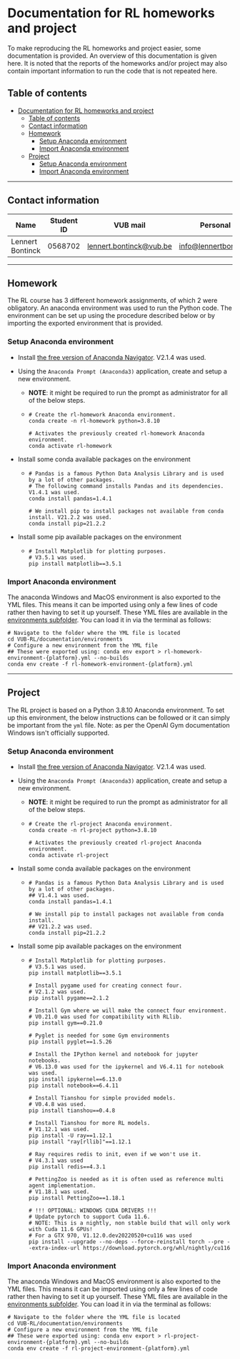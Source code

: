 # Documentation for RL homeworks and project

To make reproducing the RL homeworks and project easier, some documentation is provided. An overview of this documentation is given here. It is noted that the reports of the homeworks and/or project may also contain important information to run the code that is not repeated here.

## Table of contents

- [Documentation for RL homeworks and project](#documentation-for-rl-homeworks-and-project)
  * [Table of contents](#table-of-contents)
  * [Contact information](#contact-information)
  * [Homework](#homework)
    + [Setup Anaconda environment](#setup-anaconda-environment-1)
    + [Import Anaconda environment](#import-anaconda-environment-1)
  * [Project](#project)
    + [Setup Anaconda environment](#setup-anaconda-environment-2)
    + [Import Anaconda environment](#import-anaconda-environment-2)

<hr>


## Contact information

| Name             | Student ID | VUB mail                                                  | Personal mail                                               |
| ---------------- | ---------- | --------------------------------------------------------- | ----------------------------------------------------------- |
| Lennert Bontinck | 0568702    | [lennert.bontinck@vub.be](mailto:lennert.bontinck@vub.be) | [info@lennertbontinck.com](mailto:info@lennertbontinck.com) |

<hr>


## Homework

The RL course has 3 different homework assignments, of which 2 were obligatory. An anaconda environment was used to run the Python code. The environment can be set up using the procedure described below or by importing the exported environment that is provided.

### Setup Anaconda environment

- Install [the free version of Anaconda Navigator](https://www.anaconda.com/products/individual). V2.1.4 was used.
- Using the `Anaconda Prompt (Anaconda3)` application, create and setup a new environment.

  - **NOTE**: it might be required to run the prompt as administrator for all of the below steps.

  - ```shell
    # Create the rl-homework Anaconda environment.
    conda create -n rl-homework python=3.8.10
    
    # Activates the previously created rl-homework Anaconda environment.
    conda activate rl-homework
    ```

- Install some conda available packages on the environment

  - ```shell
    # Pandas is a famous Python Data Analysis Library and is used by a lot of other packages.
    # The following command installs Pandas and its dependencies. V1.4.1 was used.
    conda install pandas=1.4.1
    
    # We install pip to install packages not available from conda install. V21.2.2 was used.
    conda install pip=21.2.2
    ```
  
- Install some pip available packages on the environment

  - ```shell
    # Install Matplotlib for plotting purposes.
    # V3.5.1 was used.
    pip install matplotlib==3.5.1
    ```

### Import Anaconda environment

The anaconda Windows and MacOS environment is also exported to the YML files. This means it can be imported using only a few lines of code rather then having to set it up yourself. These YML files are available in the [environments subfolder](environments/). You can load it in via the terminal as follows:


```shell
# Navigate to the folder where the YML file is located
cd VUB-RL/documentation/environments
# Configure a new environment from the YML file
## These were exported using: conda env export > rl-homework-environment-{platform}.yml --no-builds
conda env create -f rl-homework-environment-{platform}.yml
```

<hr>


## Project

The RL project is based on a Python 3.8.10 Anaconda environment. To set up this environment, the below instructions can be followed or it can simply be important from the `yml` file. Note: as per the OpenAI Gym documentation Windows isn't officially supported.

### Setup Anaconda environment

- Install [the free version of Anaconda Navigator](https://www.anaconda.com/products/individual). V2.1.4 was used.
- Using the `Anaconda Prompt (Anaconda3)` application, create and setup a new environment.

  - **NOTE**: it might be required to run the prompt as administrator for all of the below steps.

  - ```shell
    # Create the rl-project Anaconda environment.
    conda create -n rl-project python=3.8.10
    
    # Activates the previously created rl-project Anaconda environment.
    conda activate rl-project
    ```

- Install some conda available packages on the environment

  - ```shell
    # Pandas is a famous Python Data Analysis Library and is used by a lot of other packages.
    ## V1.4.1 was used.
    conda install pandas=1.4.1
    
    # We install pip to install packages not available from conda install.
    ## V21.2.2 was used.
    conda install pip=21.2.2
    ```
  
- Install some pip available packages on the environment

  - ```shell
    # Install Matplotlib for plotting purposes.
    # V3.5.1 was used.
    pip install matplotlib==3.5.1
    
    # Install pygame used for creating connect four.
    # V2.1.2 was used.
    pip install pygame==2.1.2
    
    # Install Gym where we will make the connect four environment.
    # V0.21.0 was used for compatibility with RLlib.
    pip install gym==0.21.0
    
    # Pyglet is needed for some Gym environments
    pip install pyglet==1.5.26
    
    # Install the IPython kernel and notebook for jupyter notebooks.
    # V6.13.0 was used for the ipykernel and V6.4.11 for notebook was used.
    pip install ipykernel==6.13.0
    pip install notebook==6.4.11
    
    # Install Tianshou for simple provided models.
    # V0.4.8 was used.
    pip install tianshou==0.4.8
    
    # Install Tianshou for more RL models.
    # V1.12.1 was used.
    pip install -U ray==1.12.1
    pip install "ray[rllib]"==1.12.1	
    
    # Ray requires redis to init, even if we won't use it.
    # V4.3.1 was used
    pip install redis==4.3.1
    
    # PettingZoo is needed as it is often used as reference multi agent implementation.
    # V1.18.1 was used.
    pip install PettingZoo==1.18.1
    
    # !!! OPTIONAL: WINDOWS CUDA DRIVERS !!!
    # Update pytorch to support Cuda 11.6.
    # NOTE: This is a nightly, non stable build that will only work with Cuda 11.6 GPUs!
    # For a GTX 970, V1.12.0.dev20220520+cu116 was used
    pip install --upgrade --no-deps --force-reinstall torch --pre --extra-index-url https://download.pytorch.org/whl/nightly/cu116
    ```

### Import Anaconda environment

The anaconda Windows and MacOS environment is also exported to the YML files. This means it can be imported using only a few lines of code rather then having to set it up yourself. These YML files are available in the [environments subfolder](environments/). You can load it in via the terminal as follows:


```shell
# Navigate to the folder where the YML file is located
cd VUB-RL/documentation/environments
# Configure a new environment from the YML file
## These were exported using: conda env export > rl-project-environment-{platform}.yml --no-builds
conda env create -f rl-project-environment-{platform}.yml
```
